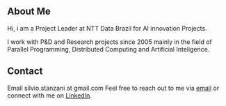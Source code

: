 ## About Me

Hi, i am a Project Leader at NTT Data Brazil for AI innovation Projects. 

I work with P&D and Research projects since 2005 mainly in the field of Parallel Programming, Distributed Computing and Artificial Inteligence.

## Contact

Email silvio.stanzani at gmail.com
Feel free to reach out to me via [email](silvio.stanzani@gmail.com) or connect with me on [LinkedIn](linkedin.com/in/silviostanzani).
